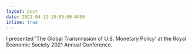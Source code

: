 ```yaml
---
layout: post
date: 2021-04-12 15:59:00-0400
inline: true
---
```


I presented 'The Global Transmission of U.S. Monetary Policy' at the Royal Economic Society 2021 Annual Conference.
